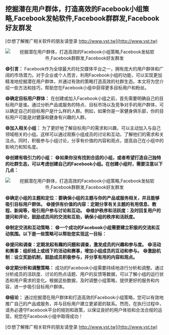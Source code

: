 ## **挖掘潜在用户群体，打造高效的Facebook小组策略,Facebook发帖软件,Facebook群群发,Facebook好友群发**

[😍想了解推广相关软件的朋友请登录 http://www.vst.tw](http://www.vst.tw)

 <center><img src="https://vst.tw/MP4/tuiguang/png/2.png" alt="挖掘潜在用户群体，打造高效的Facebook小组策略,Facebook发帖软件,Facebook群群发,Facebook好友群发"></center>

**😄引言：**
Facebook作为全球最大的社交媒体平台之一，拥有庞大的用户群体和广阔的市场潜力。对于企业或个人而言，利用Facebook小组的功能，可以实现更加精准地挖掘潜在用户群体，并通过有效的策略打造高效的社群生态。本文将为您介绍一些方法和技巧，帮助您在Facebook小组中获得更多目标用户和粉丝。

**😄确定目标用户群体：**
在创建或加入Facebook小组之前，首先需要明确自己的目标用户是谁。通过分析产品或服务的特点、目标市场以及竞争对手的用户群体，可以确定自己的目标用户是什么样的人群。例如，如果你是一家健身俱乐部，你的目标用户可能是对健康和健身有兴趣的人群。

**😄加入相关小组：**
为了更好地了解目标用户的需求和兴趣，可以主动加入与自己领域相关的小组。这样可以通过观察小组成员的讨论和互动，了解他们的需求和关注点。同时，积极参与小组讨论，分享有价值的内容和观点，提高自己在小组中的影响力和知名度。

**😄创建有吸引力的小组：**
**😄如果你没有找到合适的小组，或者希望打造自己独特的社群生态，可以考虑创建自己的Facebook小组。在创建小组时，需要注意以下几点：**

 <center><img src="https://vst.tw/MP4/tuiguang/png/1.png" alt="挖掘潜在用户群体，打造高效的Facebook小组策略,Facebook发帖软件,Facebook群群发,Facebook好友群发"></center>

**😄确定小组的主题和定位：要确保小组的主题与你的产品或服务相关，并且能够吸引目标用户群体。**
**😄提供有价值的内容：定期分享有关主题的有用信息、教程、新闻等，吸引用户参与讨论和互动。**
**😄维护秩序和活跃度：及时回复用户的提问和评论，鼓励成员间的交流和互助，确保小组的秩序和活跃度。**

**😄制定交流和互动策略：**
**😄一个成功的Facebook小组需要建立积极的交流和互动氛围。以下是一些策略可以帮助您实现这一目标：**

**😄提问和调查：定期发起有趣的问题和调查，激发成员的兴趣和参与度。**
**😄活动和赛事：组织线上或线下的活动和赛事，增加小组成员的互动和参与。**
**😄激励机制：设立奖励机制，鼓励成员积极参与，并分享有用的内容和观点。**

**😄定期分析和调整策略：**
成功的Facebook小组需要持续地进行分析和调整。通过分析成员的活跃度、讨论的热点话题、用户的反馈等数据，可以了解小组的运行状态和用户需求的变化。根据这些数据，及时调整小组策略，提供更好的服务和内容，进一步吸引目标用户群体。

**😄结论：**
通过挖掘潜在用户群体和打造高效的Facebook小组策略，您可以有效地推广自己的产品或服务，并与目标用户建立更紧密的联系。然而，在执行过程中，请务必遵守Facebook平台的规则和政策，以保证良好的用户体验和合法合规的运营。祝您在Facebook小组中取得成功！

[😍想了解推广相关软件的朋友请登录 http://www.vst.tw](http://www.vst.tw)




